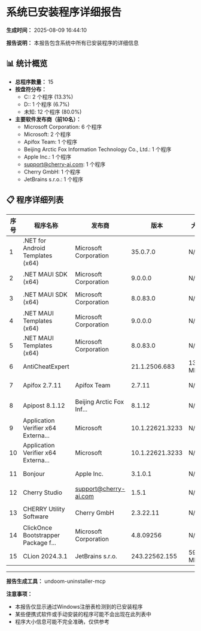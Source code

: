 # 系统已安装程序详细报告

**生成时间：** 2025-08-09 16:44:10

**报告说明：** 本报告包含系统中所有已安装程序的详细信息

## 📊 统计概览

- **总程序数量：** 15
- **按盘符分布：**
  - C:: 2 个程序 (13.3%)
  - D:: 1 个程序 (6.7%)
  - 未知: 12 个程序 (80.0%)
- **主要软件发布商（前10名）：**
  - Microsoft Corporation: 6 个程序
  - Microsoft: 2 个程序
  - Apifox Team: 1 个程序
  - Beijing Arctic Fox Information Technology Co., Ltd.: 1 个程序
  - Apple Inc.: 1 个程序
  - support@cherry-ai.com: 1 个程序
  - Cherry GmbH: 1 个程序
  - JetBrains s.r.o.: 1 个程序

## 📋 程序详细列表

| 序号 | 程序名称 | 发布商 | 版本 | 大小 | 安装日期 | 盘符 | 安装位置 |
|------|----------|--------|------|------|----------|------|----------|
| 1 | .NET for Android Templates (x64) | Microsoft Corporation | 35.0.7.0 | N/A | 2024-11-14 | 未知 |  |
| 2 | .NET MAUI SDK (x64) | Microsoft Corporation | 9.0.0.0 | N/A | 2024-11-14 | 未知 |  |
| 3 | .NET MAUI SDK (x64) | Microsoft Corporation | 8.0.83.0 | N/A | 2024-11-14 | 未知 |  |
| 4 | .NET MAUI Templates (x64) | Microsoft Corporation | 9.0.0.0 | N/A | 2024-11-14 | 未知 |  |
| 5 | .NET MAUI Templates (x64) | Microsoft Corporation | 8.0.83.0 | N/A | 2024-11-14 | 未知 |  |
| 6 | AntiCheatExpert |  | 21.1.2506.683 | 13.7 MB | 未知 | C: | C:\Program Files\AntiCheatExpert |
| 7 | Apifox 2.7.11 | Apifox Team | 2.7.11 | N/A | 2025-05-15 | 未知 |  |
| 8 | Apipost 8.1.12 | Beijing Arctic Fox Inf... | 8.1.12 | N/A | 2025-05-06 | 未知 |  |
| 9 | Application Verifier x64 Externa... | Microsoft | 10.1.22621.3233 | N/A | 2024-04-02 | 未知 |  |
| 10 | Application Verifier x64 Externa... | Microsoft | 10.1.22621.3233 | N/A | 2024-04-02 | 未知 |  |
| 11 | Bonjour | Apple Inc. | 3.1.0.1 | N/A | 2023-11-03 | C: | C:\Program Files (x86)\Bonjour\ |
| 12 | Cherry Studio | support@cherry-ai.com | 1.5.1 | N/A | 2025-07-19 | 未知 |  |
| 13 | CHERRY Utility Software | Cherry GmbH | 2.3.22.11 | N/A | 2024-12-22 | 未知 |  |
| 14 | ClickOnce Bootstrapper Package f... | Microsoft Corporation | 4.8.09256 | N/A | 2024-09-10 | 未知 |  |
| 15 | CLion 2024.3.1 | JetBrains s.r.o. | 243.22562.155 | 593.1 MB | 2024-12-17 | D: | D:\clion\CLion 2024.3.1 |


---

**报告生成工具：** undoom-uninstaller-mcp

**注意事项：**
- 本报告仅显示通过Windows注册表检测到的已安装程序
- 某些便携式软件或手动安装的程序可能不会出现在此列表中
- 程序大小信息可能不完全准确，仅供参考
